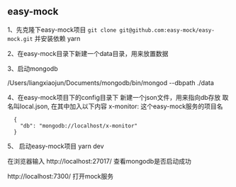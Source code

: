 ## easy-mock

1、先克隆下easy-mock项目
`git clone git@github.com:easy-mock/easy-mock.git`
并安装依赖  yarn

2、在easy-mock目录下新建一个data目录，用来放置数据

3、启动mongodb

/Users/liangxiaojun/Documents/mongodb/bin/mongod --dbpath ./data

4、在easy-mock项目下的config目录下 新建一个json文件，用来指向db存放
  取名叫local.json, 在其中加入以下内容
  x-monitor: 这个easy-mock服务的项目名
  ```
    {
      "db": "mongodb://localhost/x-monitor"
    }
  ```
5、 启动easy-mock项目 yarn dev

在浏览器输入
http://localhost:27017/ 查看mongodb是否启动成功

http://localhost:7300/  打开mock服务
